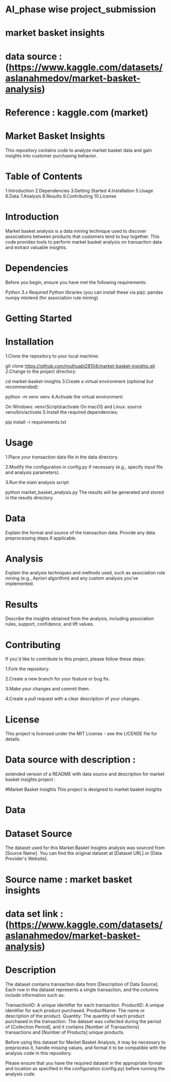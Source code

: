 # AI_phase wise project_submission
# market basket insights
# data source :(https://www.kaggle.com/datasets/aslanahmedov/market-basket-analysis)
# Reference : kaggle.com (market)
# Market Basket Insights
This repository contains code to analyze market basket data and gain insights into customer purchasing behavior.

# Table of Contents
1.Introduction
2.Dependencies
3.Getting Started
4.Installation
5.Usage
6.Data
7.Analysis
8.Results
9.Contributing
10.License
# Introduction
Market basket analysis is a data mining technique used to discover associations between products that customers tend to buy together. This code provides tools to perform market basket analysis on transaction data and extract valuable insights.

# Dependencies
Before you begin, ensure you have met the following requirements:

  Python 3.x
  Required Python libraries (you can install these via pip):
      pandas
      numpy
       mlxtend (for association rule mining)
# Getting Started
# Installation
1.Clone the repository to your local machine:

git clone https://github.com/muthuabi28104/market-basket-insights.git
2.Change to the project directory:

cd market-basket-insights
3.Create a virtual environment (optional but recommended):

python -m venv venv
4.Activate the virtual environment:

On Windows:
 venv\Scripts\activate
On macOS and Linux:
 source venv/bin/activate
5.Install the required dependencies:

pip install -r requirements.txt
# Usage
1.Place your transaction data file in the data directory.

2.Modify the configuration in config.py if necessary (e.g., specify input file and analysis parameters).

3.Run the main analysis script:

python market_basket_analysis.py
The results will be generated and stored in the results directory.

# Data
Explain the format and source of the transaction data. Provide any data preprocessing steps if applicable.

# Analysis
Explain the analysis techniques and methods used, such as association rule mining (e.g., Apriori algorithm) and any custom analysis you've implemented.

# Results
Describe the insights obtained from the analysis, including association rules, support, confidence, and lift values.

# Contributing
If you'd like to contribute to this project, please follow these steps:

1.Fork the repository.

2.Create a new branch for your feature or bug fix.

3.Make your changes and commit them.

4.Create a pull request with a clear description of your changes.

# License
This project is licensed under the MIT License - see the LICENSE file for details.

# Data source with description :
extended version of a README with data source and description for market basket insights project :

#Market Basket Insights This project is designed to market basket insights

# Data
# Dataset Source
The dataset used for this Market Basket Insights analysis was sourced from [Source Name]. You can find the original dataset at [Dataset URL] or [Data Provider's Website].

# Source name : market basket insights
# data set link :(https://www.kaggle.com/datasets/aslanahmedov/market-basket-analysis)
# Description
The dataset contains transaction data from [Description of Data Source]. Each row in the dataset represents a single transaction, and the columns include information such as:

TransactionID: A unique identifier for each transaction.
ProductID: A unique identifier for each product purchased.
ProductName: The name or description of the product.
Quantity: The quantity of each product purchased in the transaction.
The dataset was collected during the period of [Collection Period], and it contains [Number of Transactions] transactions and [Number of Products] unique products.

Before using this dataset for Market Basket Analysis, it may be necessary to preprocess it, handle missing values, and format it to be compatible with the analysis code in this repository.

Please ensure that you have the required dataset in the appropriate format and location as specified in the configuration (config.py) before running the analysis code.
